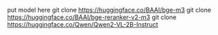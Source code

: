 put model here
git clone https://huggingface.co/BAAI/bge-m3
git clone https://huggingface.co/BAAI/bge-reranker-v2-m3
git clone https://huggingface.co/Qwen/Qwen2-VL-2B-Instruct